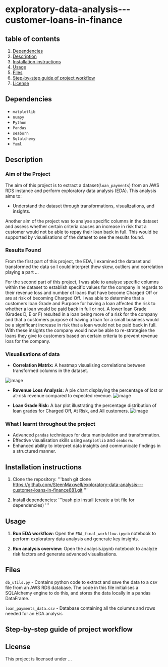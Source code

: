 # exploratory-data-analysis---customer-loans-in-finance

## table of contents
1. [Dependencies](#Dependencies)
2. [Description](#Description)
3. [Installation instructions](#Installation-instructions)
4. [Usage](#Usage)
5. [Files](#Files)
6. [Step-by-step guide of project workflow](#Step-by-step-guide-of-project-workflow)
7. [License](#License)

## Dependencies
- `matplotlib`
- `numpy`
- `Python` 
- `Pandas`
- `seaborn`
- `Sqlalchemy`
- `Yaml`


## Description
### Aim of the Project
The aim of this project is to extract a dataset(`loan_payments`) from an AWS RDS instance and perform exploratory data analysis (EDA). This analysis aims to:
- Understand the dataset through transformations, visualizations, and insights.

Another aim of the project was to analyse specific columns in the dataset and assess whether certain criteria causes an increase in risk that a customer would not be able to repay their loan back in full. This would be supported by visualisations of the dataset to see the results found.

### Results Found
From the first part of this project, the EDA, I examined the dataset and transformed the data so I could interpret thew skew, outliers and correlation playing a part ...

For the second part of this project, I was able to analyse specific columns within the dataset to establish specific values for the company in regards to their revenue loss and number of loans that have become Charged Off or are at risk of becoming Charged Off. I was able to determine that a customers loan Grade and Purpose for having a loan affected the risk to whether a loan would be paid back in full or not. A lower loan Grade (Grades D, E or F) resulted in a loan being more of a risk for the company and that a customers purpose of having a loan for a small business would be a significant increase in risk that a loan would not be paid back in full. With these insights the company would now be able to re-strategise the loans they give to customers based on certain criteria to prevent revenue loss for the company.

### Visualisations of data
- **Correlation Matrix:**
  A heatmap visualising correlations between transformed columns in the dataset.

![image](https://github.com/user-attachments/assets/93655245-9eff-4d2d-92e8-6e3979d23d93)

- **Revenue Loss Analysis:**
  A pie chart displaying the percentage of lost or at-risk revenue compared to expected revenue.
![image](https://github.com/user-attachments/assets/8f328f76-f84e-4c95-8d98-08623caf1942)

- **Loan Grade Risk:**
  A bar plot illustrating the percentage distribution of loan grades for Charged Off, At Risk, and All customers.
![image](https://github.com/user-attachments/assets/f7e752d2-b5b1-4cb9-952b-ab485df09823)



### What I learnt throughout the project
- Advanced `pandas` techniques for data manipulation and transformation.
- Effective visualisation skills using `matplotlib` and `seaborn`.
- Enhanced ability to interpret data insights and communicate findings in a structured manner.

## Installation instructions
1) Clone the repository:
   '''bash
   git clone https://github.com/SteenMaxwell/exploratory-data-analysis---customer-loans-in-finance681.git
   '''

2) Install dependencies:
   '''bash
   pip install (create a txt file for dependencies)
   '''

## Usage
1) **Run EDA workflow:**
   Open the `EDA_final_workflow.ipynb` notebook to perform exploratory data analysis and generate key insights.

2) **Run analysis overview:**
   Open the analysis.ipynb notebook to analyze risk factors and generate advanced visualisations.

## Files
`db_utils.py` - Contains python code to extract and save the data to a csv file from an AWS RDS database. The code in this file initialises a SQLAlchemy engine to do this, and stores the data locally in a pandas DataFrame.

`loan_payments_data.csv` - Database containing all the columns and rows needed for an EDA analysis


## Step-by-step guide of project workflow


## License 
This project is licensed under ...
